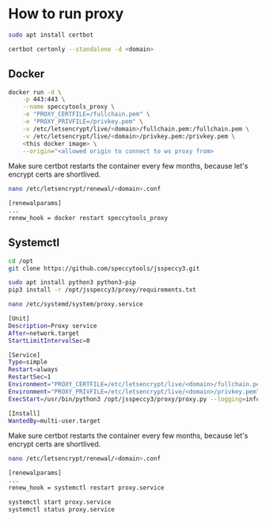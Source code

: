 # How to run proxy

```bash
sudo apt install certbot
```

```bash
certbot certonly --standalone -d <domain>
```

## Docker

```bash
docker run -d \
    -p 443:443 \
    --name speccytools_proxy \
    -e "PROXY_CERTFILE=/fullchain.pem" \
    -e "PROXY_PRIVFILE=/privkey.pem" \
    -v /etc/letsencrypt/live/<domain>/fullchain.pem:/fullchain.pem \
    -v /etc/letsencrypt/live/<domain>/privkey.pem:/privkey.pem \
    <this docker image> \
    --origin="<allowed origin to connect to ws proxy from>
```

Make sure certbot restarts the container every few months, because let's encrypt certs are shortlived.

```bash
nano /etc/letsencrypt/renewal/<domain>.conf

[renewalparams]
...
renew_hook = docker restart speccytools_proxy
```

## Systemctl

```bash
cd /opt
git clone https://github.com/speccytools/jsspeccy3.git

sudo apt install python3 python3-pip
pip3 install -r /opt/jsspeccy3/proxy/requirements.txt
```

```bash
nano /etc/systemd/system/proxy.service

[Unit]
Description=Proxy service
After=network.target
StartLimitIntervalSec=0

[Service]
Type=simple
Restart=always
RestartSec=1
Environment="PROXY_CERTFILE=/etc/letsencrypt/live/<domain>/fullchain.pem"
Environment="PROXY_PRIVFILE=/etc/letsencrypt/live/<domain>/privkey.pem"
ExecStart=/usr/bin/python3 /opt/jsspeccy3/proxy/proxy.py --logging=info --origin=https://<your origin that connects to proxy>

[Install]
WantedBy=multi-user.target
```

Make sure certbot restarts the container every few months, because let's encrypt certs are shortlived.

```bash
nano /etc/letsencrypt/renewal/<domain>.conf

[renewalparams]
...
renew_hook = systemctl restart proxy.service
```

```bash
systemctl start proxy.service
systemctl status proxy.service
```
